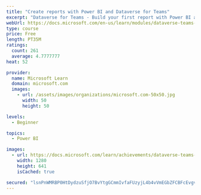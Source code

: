 ```yaml
---
title: "Create reports with Power BI and Dataverse for Teams"
excerpt: "Dataverse for Teams - Build your first report with Power BI and Dataverse for Teams."
webUrl: https://docs.microsoft.com/en-us/learn/modules/dataverse-teams-power-bi/
type: course
price: Free
length: PT35M
ratings:
  count: 261
  average: 4.7777777
heat: 52

provider:
  name: Microsoft Learn
  domain: microsoft.com
  images:
    - url: /assets/images/organizations/microsoft.com-50x50.jpg
      width: 50
      height: 50

levels:
  - Beginner

topics:
  - Power BI

images:
  - url: https://docs.microsoft.com/learn/achievements/dataverse-teams-power-bi-social.png
    width: 1280
    height: 641
    isCached: true

secured: "lsnPnWMRBP0HtDydzuSfjO7BvYtgGCmmIvfaFUzyjL4b4vVmEGbZFCBFcEvgv6tDdi7ZrWm3cYDHtObLmfpmg76LZplJ2RV1XC2bUtbPfuag0V5YeSFgFwrGVZ+FCGQPRslFISHgf7wpu0ukJN7eaZEgo0g6JdUQqp0TXDb5kBTAJbHWWNr7rU6nfrCNNuBEwSKqWh3YXoe0kdyEDB0KXRkDqNQtL0GtV4yHZWl0pHYSQWzvJ9ZMIxHVv0mgx+9kMqIWwU7dZMzFW9T5MFbVVyPk3sBHsAUHUy/QGUlX5B0k4fNjiP5wv9OPVNjxRcfBl7WV1UIRXPfqEUsiKIV/nWM95ekBb4OLSyUVCupRTFc0eD6c7+wBFQCye4z2SsXtSwUdsA3GLjznqOJFx+snyKZ6ycbJ6GEHnbkMxFOnqoc=;/Vui+suxZrrFzYQ94YuQ6g=="
---
```


